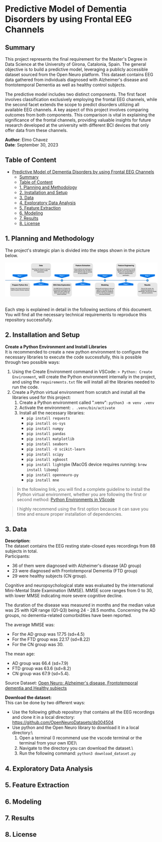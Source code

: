 
# Predictive Model of Dementia Disorders by using Frontal EEG Channels

## Summary
This project represents the final requirement for the Master's Degree in Data Science at the University of Girona, Catalonia, Spain. The general objective is to build a predictive model, leveraging a publicly accessible dataset sourced from the Open Neuro platform. This dataset contains EEG data gathered from individuals diagnosed with Alzheimer's disease and frontotemporal Dementia as well as healthy control subjects.

The predictive model includes two distinct components. The first facet involves classification exclusively employing the frontal EEG channels, while the second facet extends the scope to predict disorders utilizing all available EEG channels. A key aspect of this project involves comparing outcomes from both components. This comparison is vital in explaining the significance of the frontal channels, providing valuable insights for future research developed at the university with different BCI devices that only offer data from these channels.

**Author**:         Elmo Chavez\
**Date**:           September 30, 2023

<!-- TABLE OF CONTENTS -->
## Table of Content

- [Predictive Model of Dementia Disorders by using Frontal EEG Channels](#predictive-model-of-dementia-disorders-by-using-frontal-eeg-channels)
  - [Summary](#summary)
  - [Table of Content](#table-of-content)
  - [1. Planning and Methodology](#1-planning-and-methodology)
  - [2. Installation and Setup](#2-installation-and-setup)
  - [3. Data](#3-data)
  - [4. Exploratory Data Analysis](#4-exploratory-data-analysis)
  - [5. Feature Extraction](#5-feature-extraction)
  - [6. Modeling](#6-modeling)
  - [7. Results](#7-results)
  - [8. License](#8-license)

<!-- END OF TABLE OF CONTENTS -->

## 1. Planning and Methodology
The project's strategic plan is divided into the steps shown in the picture below.

<img src="Other resources/TFM workflow.png" alt="Project Stages"/>

\
Each step is explained in detail in the following sections of this document. You will find all the necessary technical requirements to reproduce this repository successfully.

## 2. Installation and Setup

**Create a Python Environment and Install Libraries**\
It is recommended to create a new python environment to configure the necessary libraries to execute the code successfully, this is possible through two possible ways:
1. Using the Create Environment command in VSCode: `> Python: Create Environment`, will create the Python environment internally in the project, and using the `requirements.txt` file will install all the libraries needed to run the code.
2. Create a Python virtual environment from scratch and install all the libraries used for this project:
   1. Create a Python environment called ".venv": `python3 -m venv .venv`
   2. Activate the environment: `. .venv/bin/activate`
   3. Install all the necessary libraries:
      - `pip install requests`   
      - `pip install os-sys`  
      - `pip install numpy`
      - `pip install pandas`
      - `pip install matplotlib`
      - `pip install seaborn`
      - `pip install -U scikit-learn`
      - `pip install scipy`
      - `pip install xgboost`
      - `pip install lightgbm` (MacOS device requires running: `brew install libomp`)
      - `pip install openneuro-py`
      - `pip install mne`

> In the following link, you will find a complete guideline to install the Python virtual environment, whether you are following the first or second method: [Python Environments in VScode](https://code.visualstudio.com/docs/python/environments)

> I highly recommend using the first option because it can save you time and ensure proper installation of dependencies.

## 3. Data

**Description:**\
The dataset contains the EEG resting state-closed eyes recordings from 88 subjects in total.\
Participants:
- 36 of them were diagnosed with Alzheimer's disease (AD group)
- 23 were diagnosed with Frontotemporal Dementia (FTD group)
- 29 were healthy subjects (CN group).

Cognitive and neuropsychological state was evaluated by the international Mini-Mental State Examination (MMSE). MMSE score ranges from 0 to 30, with lower MMSE indicating more severe cognitive decline.

The duration of the disease was measured in months and the median value was 25 with IQR range (Q1-Q3) being 24 - 28.5 months. Concerning the AD groups, no dementia-related comorbidities have been reported.

The average MMSE was:
- For the AD group was 17.75 (sd=4.5)
- For the FTD group was 22.17 (sd=8.22)
- For the CN group was 30.

The mean age:
- AD group was 66.4 (sd=7.9)
- FTD group was 63.6 (sd=8.2)
- CN group was 67.9 (sd=5.4).

Source Dataset:
[Open Neuro: Alzheimer's disease, Frontotemporal dementia and Healthy subjects](https://openneuro.org/datasets/ds004504/versions/1.0.5)

**Download the dataset:**\
This can be done by two different ways:
- Use the following github repository that contains all the EEG recordings and clone it in a local directory:\
https://github.com/OpenNeuroDatasets/ds004504
- Use python and the Open Neuro library to download it in a local directory:\
   1. Open a terminal (I recommend use the vscode terminal or the terminal from your own IDE)\
   2. Navigate to the directory you can download the dataset.\
   3. Run the following command: `python3 download_dataset.py`

## 4. Exploratory Data Analysis

## 5. Feature Extraction

## 6. Modeling

## 7. Results

## 8. License
